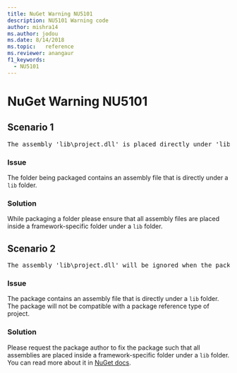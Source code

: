 ```yaml
---
title: NuGet Warning NU5101
description: NU5101 Warning code
author: mishra14
ms.author: jodou
ms.date: 8/14/2018
ms.topic:   reference
ms.reviewer: anangaur
f1_keywords: 
  - NU5101
---
```


# NuGet Warning NU5101

## Scenario 1
<pre>The assembly 'lib\project.dll' is placed directly under 'lib' folder. It is recommended that assemblies be placed inside a framework-specific folder. Move it into a framework-specific folder.</pre>

### Issue

The folder being packaged contains an assembly file that is directly under a `lib` folder.


### Solution

While packaging a folder please ensure that all assembly files are placed inside a framework-specific folder under a `lib` folder.


## Scenario 2
<pre>The assembly 'lib\project.dll' will be ignored when the package is installed after the migration.</pre>

### Issue

The package contains an assembly file that is directly under a `lib` folder. The package will not be compatible with a package reference type of project.


### Solution

Please request the package author to fix the package such that all assemblies are placed inside a framework-specific folder under a `lib` folder. You can read more about it in [NuGet docs](../../consume-packages/migrate-packages-config-to-package-reference.md).
